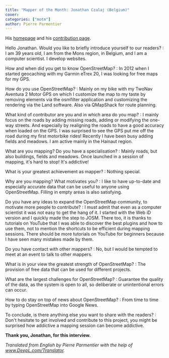 ```yaml
---
title: "Mapper of the Month: Jonathan Czalaj (Belgium)"
cover:
categories: ["motm"]
author: Pierre Parmentier
---
```


His [homepage](https://www.openstreetmap.org/user/John7021) and his [contribution page](https://hdyc.neis-one.org/?John7021).

Hello Jonathan. Would you like to briefly introduce yourself to our readers?
: I am 39 years old, I am from the Mons region, in Belgium, and I am a computer scientist. I develop websites.

How and when did you get to know OpenStreetMap?
: In 2012 when I started geocaching with my Garmin eTrex 20, I was looking for free maps for my GPS.

How do you use OpenStreetMap?
: Mainly on my bike with my TwoNav Aventura 2 Motor GPS on which I customize the map to my taste by removing elements via the osmfilter application and customizing the rendering via the Land software. Also via QMapShack for route planning.

What kind of contributor are you and in which area do you map?
: I mainly focus on the roads by adding missing roads, adding or modifying the one-way streets. And especially by realigning the roads to have a good accuracy when loaded on the GPS. I was surprised to see the GPS put me off the road during my first motorbike rides! Recently I have been busy adding fields and meadows. I am active mainly in the Hainaut region.

What are you mapping? Do you have a specialisation?
: Mainly roads, but also buildings, fields and meadows. Once launched in a session of mapping, it's hard to stop! It's addictive!

What is your greatest achievement as mapper?
: Nothing special.

Why are you mapping? What motivates you?
: I like to have up-to-date and especially accurate data that can be useful to anyone using OpenStreetMap. Filling in empty areas is also satisfying.

Do you have any ideas to expand the OpenStreetMap community, to motivate more people to contribute?
: I must admit that even as a computer scientist it was not easy to get the hang of it. I started with the Web iD version and I quickly made the step to JOSM. There too, it is thanks to tutorials on YouTube that I was able to discover the best plugins and how to use them, not to mention the shortcuts to be efficient during mapping sessions. There should be more tutorials on YouTube for beginners because I have seen many mistakes made by them.

Do you have contact with other mappers?
: No, but I would be tempted to meet at an event to talk to other mappers.

What is in your view the greatest strength of OpenStreetMap?
: The provision of free data that can be used for different projects.

What are the largest challenges for OpenStreetMap?
: Guarantee the quality of the data, as the system is open to all, so deliberate or unintentional errors can occur.

How to do stay on top of news about OpenStreetMap?
: From time to time by typing OpenStreetMap into Google News.

To conclude, is there anything else you want to share with the readers?
: Don't hesitate to get involved and contribute to this project, you might be surprised how addictive a mapping session can become addictive.

**Thank you, Jonathan, for this interview.**

*Translated from English by Pierre Parmentier with the help of www.DeepL.com/Translator.*
